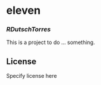 # eleven
### _RDutschTorres_

This is a project to do ... something.

## License

Specify license here

